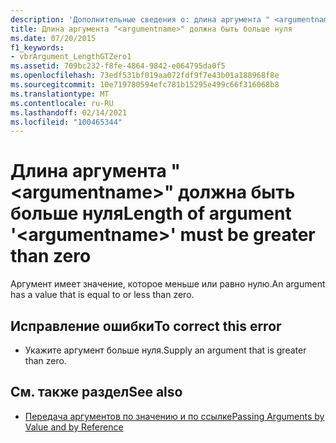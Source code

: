 ```yaml
---
description: 'Дополнительные сведения о: длина аргумента " <argumentname> " должна быть больше нуля'
title: Длина аргумента "<argumentname>" должна быть больше нуля
ms.date: 07/20/2015
f1_keywords:
- vbrArgument_LengthGTZero1
ms.assetid: 709bc232-f8fe-4864-9842-e064795da0f5
ms.openlocfilehash: 73edf531bf019aa072fdf9f7e43b01a188968f8e
ms.sourcegitcommit: 10e719780594efc781b15295e499c66f316068b8
ms.translationtype: MT
ms.contentlocale: ru-RU
ms.lasthandoff: 02/14/2021
ms.locfileid: "100465344"
---
```

# <a name="length-of-argument-argumentname-must-be-greater-than-zero"></a><span data-ttu-id="7c05a-103">Длина аргумента "\<argumentname>" должна быть больше нуля</span><span class="sxs-lookup"><span data-stu-id="7c05a-103">Length of argument '\<argumentname>' must be greater than zero</span></span>

<span data-ttu-id="7c05a-104">Аргумент имеет значение, которое меньше или равно нулю.</span><span class="sxs-lookup"><span data-stu-id="7c05a-104">An argument has a value that is equal to or less than zero.</span></span>  
  
## <a name="to-correct-this-error"></a><span data-ttu-id="7c05a-105">Исправление ошибки</span><span class="sxs-lookup"><span data-stu-id="7c05a-105">To correct this error</span></span>  
  
- <span data-ttu-id="7c05a-106">Укажите аргумент больше нуля.</span><span class="sxs-lookup"><span data-stu-id="7c05a-106">Supply an argument that is greater than zero.</span></span>  
  
## <a name="see-also"></a><span data-ttu-id="7c05a-107">См. также раздел</span><span class="sxs-lookup"><span data-stu-id="7c05a-107">See also</span></span>

- [<span data-ttu-id="7c05a-108">Передача аргументов по значению и по ссылке</span><span class="sxs-lookup"><span data-stu-id="7c05a-108">Passing Arguments by Value and by Reference</span></span>](../programming-guide/language-features/procedures/passing-arguments-by-value-and-by-reference.md)

